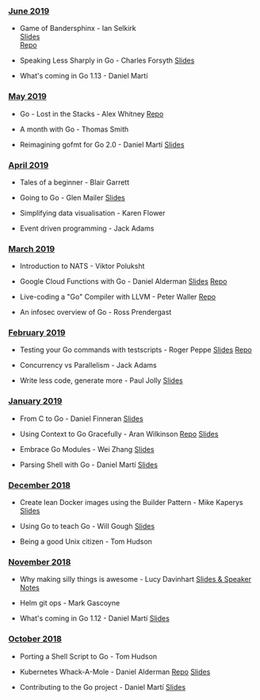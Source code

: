 ### [June 2019](#06.2019)

* Game of Bandersphinx - Ian Selkirk  
[Slides](https://1drv.ms/p/s!AkV6K4WpJZjaiflQRr1Jalo72A7AmQ?e=2dXQhv)  
[Repo](https://repl.it/@PyBoy99/Game-of-Bandersphinx)

* Speaking Less Sharply in Go - Charles Forsyth
[Slides](https://docs.google.com/presentation/d/1J3r4x-cZxWRakDQVtsP8HRop2Eg8TxSK3q9DOG8eZMQ/edit?usp=sharing)

* What's coming in Go 1.13 - Daniel Martí

### [May 2019](#05.2019)

* Go - Lost in the Stacks - Alex Whitney
[Repo](https://github.com/adwhit/lost-in-the-stacks)

* A month with Go - Thomas Smith

* Reimagining gofmt for Go 2.0 - Daniel Martí
[Slides](https://docs.google.com/presentation/d/14HcyqkNcQ48uyjM_Sas3HxO1LbFvykcfKksFPHaaEcI/edit)

### [April 2019](#04.2019)

* Tales of a beginner - Blair Garrett

* Going to Go - Glen Mailer
[Slides](https://glenjamin.github.io/going-to-go/index.html)

* Simplifying data visualisation - Karen Flower

* Event driven programming - Jack Adams

### [March 2019](#03.2019)

* Introduction to NATS - Viktor Poluksht

* Google Cloud Functions with Go - Daniel Alderman
[Slides](https://docs.google.com/presentation/d/1isibjSr1NruAYhuClbPnBLkvhGMXDccnDEtO-xdBy5E/edit)
[Repo](https://github.com/Daniel-Alderman77/go-cloud-functions-talk)

* Live-coding a "Go" Compiler with LLVM - Peter Waller
[Repo](https://github.com/pwaller/go2ll-talk)

* An infosec overview of Go - Ross Prendergast

### [February 2019](#02.2019)

* Testing your Go commands with testscripts - Roger Peppe
[Slides](https://go-talks.appspot.com/github.com/rogpeppe/talks/testscript.talk/testscript.slide#1)
[Repo](https://godoc.org/github.com/rogpeppe/go-internal/testscript)

* Concurrency vs Parallelism - Jack Adams

* Write less code, generate more - Paul Jolly
[Slides](https://go-talks.appspot.com/github.com/myitcv/talks/2019-02-07-code-generation/main.slide#1)

### [January 2019](#01.2019)

* From C to Go - Daniel Finneran
[Slides](https://www.dropbox.com/s/ongds3akb2mislt/GoSheffield.pptx?dl=0)

* Using Context to Go Gracefully - Aran Wilkinson
[Repo](https://github.com/aranw/graceful-context-example)
[Slides](https://goo.gl/JHQEyw)

* Embrace Go Modules - Wei Zhang
[Slides](https://docs.google.com/presentation/d/19wRr1rBPEGbxEF8vsAb5Fj67EaG2e6Jx0N2Uzpi_5Qw/edit?usp=sharing)

* Parsing Shell with Go - Daniel Martí
[Slides](https://docs.google.com/presentation/d/1_vJf3LeVCzRrBMT7IMJD9SHVuoNC_IGIwV_aIMgFM9U/edit#slide=id.p)

### [December 2018](#12.2018)

* Create lean Docker images using the Builder Pattern - Mike Kaperys
[Slides](https://speakerdeck.com/kaperys/create-lean-docker-images-using-the-builder-pattern)

* Using Go to teach Go - Will Gough
[Slides](https://speakerdeck.com/williamhgough/using-go-to-teach-go/)

* Being a good Unix citizen - Tom Hudson

### [November 2018](#11.2018)

* Why making silly things is awesome - Lucy Davinhart
[Slides & Speaker Notes](https://lmhd.me/talk/silly)

* Helm git ops - Mark Gascoyne

* What's coming in Go 1.12 - Daniel Martí
[Slides](https://blog.myitcv.io/gopherjs_examples_sites/present/?url=https://raw.githubusercontent.com/mvdan/talks/master/2018/go1.12-pre.slide&hideAddressBar=true)

### [October 2018](#10.2018)

* Porting a Shell Script to Go - Tom Hudson

* Kubernetes Whack-A-Mole - Daniel Alderman
[Repo](https://github.com/Daniel-Alderman77/kubernetes-whack-a-mole)
[Slides](https://docs.google.com/presentation/d/1WlFDW8WYWjAN3MlqdT9Q6GplFSY7wEIgjCvYb3mZ3uo/edit#slide=id.p)

* Contributing to the Go project - Daniel Martí
[Slides](https://docs.google.com/presentation/d/1PouU8NoyLYwdh2Cw4RlOesJJhu7peCMi2NkXpLX4F5s/edit?usp=sharing)
